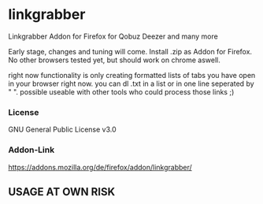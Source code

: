# linkgrabber
Linkgrabber Addon for Firefox for Qobuz Deezer and many more

Early stage, changes and tuning will come.
Install .zip as Addon for Firefox. No other browsers tested yet, but should work on chrome aswell.

right now functionality is only creating formatted lists of tabs you have open in your browser right now. you can dl .txt in a list or in one line seperated by " ".
possible useable with other tools who could process those links ;)

### License
GNU General Public License v3.0

### Addon-Link
https://addons.mozilla.org/de/firefox/addon/linkgrabber/

## USAGE AT OWN RISK
